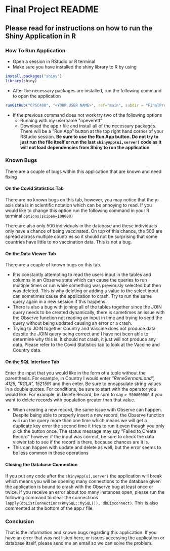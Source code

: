 # Final Project README 

## Please read for instructions on how to run the Shiny Application in R 

### How To Run Application
* Open a session in RStudio or R terminal
* Make sure you have installed the shiny library to R by using 
```r
install.packages("shiny")
library(shiny)
```
* After the necessary packages are installed, run the following command to open the application

```r
runGitHub("CPSC408", "<YOUR USER NAME>", ref="main", subdir = "FinalProject")
```
* If the previous command does not work try two of the following options
    * Running with my username "npeverett"
    * Download the app.r file and install all of the necessary packages. There will be a "Run App" button at the top right hand corner of your RStudio session. **Be sure to use the Run App button. Do not try to just run the file itself or run the last `shinyApp(ui,server)` code as it will not load dependencies from Shiny to run the application**


### Known Bugs
There are a couple of bugs within this application that are known and need fixing 

#### On the Covid Statistics Tab
There are no known bugs on this tab, however, you may notice that the y-axis data is in scientific notation which can be annoying to read. If you would like to change this option run the following command in your R terminal `options(scipen=100000)` 

There are also only 500 individuals in the database and these individuals only have a chance of being vaccinated. On top of this chance, the 500 are spread across multiple countries so it should not be surprising that some countries have little to no vaccination data. This is not a bug. 

#### On the Data Viewer Tab
There are a couple of known bugs on this tab.

* R is constantly attempting to read the users input in the tables and columns in an Observe state which can cause the queries to run multiple times or run while something was previously selected but then was deleted. This is why deleting or adding a value to the select input can sometimes cause the application to crash. Try to run the same query again in a new session if this happens.
* There is also a bug with joining all of the tables together since the JOIN query needs to be created dynamically, there is sometimes an issue with the Observe function not reading an input in time and trying to send the query without being updated causing an error or a crash. 
* Trying to JOIN together Country and Vaccine does not produce data despite the JOIN query being correct and I have not been able to determine why this is. It should not crash, it just will not produce any data. Please refer to the Covid Statistics tab to look at the Vaccine and Country data.

#### On the SQL Interface Tab
Enter the input that you would like in the form of a tuple without the parenthesis. For example, in Country I would enter *"ReneGermanLand", 4125, "RGLA", 1521591* and then enter. Be sure to encapsulate string values in a double quotes. For conditions, be sure to start with the operator you would like. For example, in Delete Record, be sure to say ` > 500000000 ` if you want to delete records with population greater than that value. 

* When creating a new record, the same issue with Observe can happen. Despite being able to properly insert a new record, the Observe function will run the query more than one time which means we will get a duplicate key error the second time it tries to run it even though you only click the button once. The status message may say "Failed to Create Record" however if the input was correct, be sure to check the data viewer tab to see if the record is there, because chances are it is. 
* This can happen with update and delete as well, but the error seems to be less common in these operations

#### Closing the Database Connection
If you put any code after the `shinyApp(ui,server)` the application will break which means you will be opening many connections to the database given the application is bound to crash with the Observe bug at least once or twice. If you receive an error about too many instances open, please run the following command to clear the connections
`lapply(dbListConnections(RMySQL::MySQL()), dbDisconnect)`. This is also commented at the bottom of the app.r file.

### Conclusion
That is the information and known bugs regarding this application. If you have an error that was not listed here, or issues accessing the application or database itself, please send me an email so we can solve the problem. 
